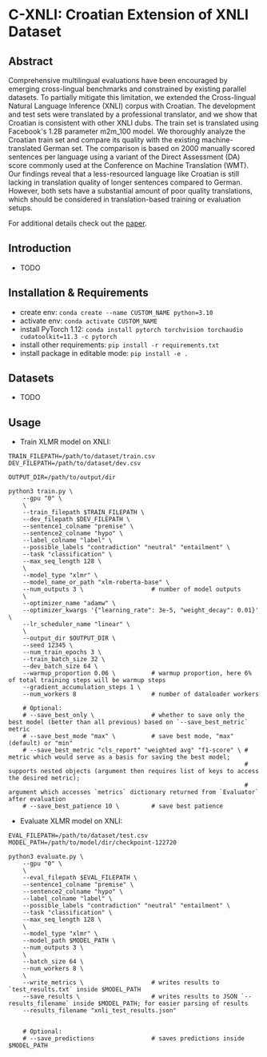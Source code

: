 # C-XNLI: Croatian Extension of XNLI Dataset

## Abstract
Comprehensive multilingual evaluations have been encouraged by emerging cross-lingual benchmarks and constrained by existing parallel datasets. To partially mitigate this limitation, we extended the Cross-lingual Natural Language Inference (XNLI) corpus with Croatian. The development and test sets were translated by a professional translator, and we show that Croatian is consistent with other XNLI dubs. The train set is translated using Facebook's 1.2B parameter m2m_100 model. We thoroughly analyze the Croatian train set and compare its quality with the existing machine-translated German set. The comparison is based on 2000 manually scored sentences per language using a variant of the Direct Assessment (DA) score commonly used at the Conference on Machine Translation (WMT). Our findings reveal that a less-resourced language like Croatian is still lacking in translation quality of longer sentences compared to German. However, both sets have a substantial amount of poor quality translations, which should be considered in translation-based training or evaluation setups.

For additional details check out the [paper](https://aclanthology.org/TODO).
## Introduction
- TODO

## Installation & Requirements

- create env:
`conda create --name CUSTOM_NAME python=3.10`
- activate env:
`conda activate CUSTOM_NAME`
- install PyTorch 1.12:
`conda install pytorch torchvision torchaudio cudatoolkit=11.3 -c pytorch`
- install other requirements:
`pip install -r requirements.txt`
- install package in editable mode:
`pip install -e .`

## Datasets
- TODO

## Usage

- Train XLMR model on XNLI:
```
TRAIN_FILEPATH=/path/to/dataset/train.csv
DEV_FILEPATH=/path/to/dataset/dev.csv

OUTPUT_DIR=/path/to/output/dir

python3 train.py \
    --gpu "0" \
    \
    --train_filepath $TRAIN_FILEPATH \
    --dev_filepath $DEV_FILEPATH \
    --sentence1_colname "premise" \
    --sentence2_colname "hypo" \
    --label_colname "label" \
    --possible_labels "contradiction" "neutral" "entailment" \
    --task "classification" \
    --max_seq_length 128 \
    \
    --model_type "xlmr" \
    --model_name_or_path "xlm-roberta-base" \
    --num_outputs 3 \                   # number of model outputs
    \
    --optimizer_name "adamw" \
    --optimizer_kwargs '{"learning_rate": 3e-5, "weight_decay": 0.01}' \
    --lr_scheduler_name "linear" \
    \
    --output_dir $OUTPUT_DIR \
    --seed 12345 \
    --num_train_epochs 3 \
    --train_batch_size 32 \
    --dev_batch_size 64 \
    --warmup_proportion 0.06 \          # warmup proportion, here 6% of total training steps will be warmup steps
    --gradient_accumulation_steps 1 \
    --num_workers 8                     # number of dataloader workers

    # Optional:
    # --save_best_only \                # whether to save only the best model (better than all previous) based on `--save_best_metric` metric
    # --save_best_mode "max" \          # save best mode, "max" (default) or "min"
    # --save_best_metric "cls_report" "weighted avg" "f1-score" \ # metric which would serve as a basis for saving the best model;
                                                                  # supports nested objects (argument then requires list of keys to access the desired metric);
                                                                  # argument which accesses `metrics` dictionary returned from `Evaluator` after evaluation
    # --save_best_patience 10 \         # save best patience
```

- Evaluate XLMR model on XNLI:

```
EVAL_FILEPATH=/path/to/dataset/test.csv
MODEL_PATH=/path/to/model/dir/checkpoint-122720

python3 evaluate.py \
    --gpu "0" \
    \
    --eval_filepath $EVAL_FILEPATH \
    --sentence1_colname "premise" \
    --sentence2_colname "hypo" \
    --label_colname "label" \
    --possible_labels "contradiction" "neutral" "entailment" \
    --task "classification" \
    --max_seq_length 128 \
    \
    --model_type "xlmr" \
    --model_path $MODEL_PATH \
    --num_outputs 3 \
    \
    --batch_size 64 \
    --num_workers 8 \
    \
    --write_metrics \                   # writes results to `test_results.txt` inside $MODEL_PATH
    --save_results \                    # writes results to JSON `--results_filename` inside $MODEL_PATH; for easier parsing of results
    --results_filename "xnli_test_results.json"


    # Optional:
    # --save_predictions                # saves predictions inside $MODEL_PATH

```
